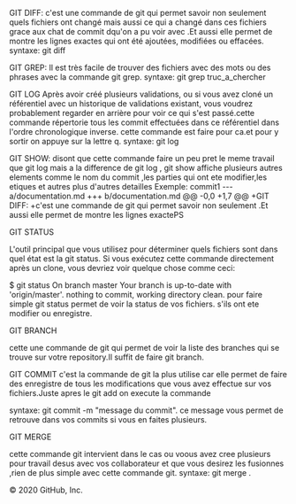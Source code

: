 GIT DIFF: c'est une commande de git qui permet savoir non seulement quels fichiers ont changé mais aussi ce qui a changé dans ces fichiers grace aux chat de commit dqu'on a pu voir avec .Et aussi elle permet de montre les lignes exactes qui ont été ajoutées, modifiées ou effacées. syntaxe: git diff

GIT GREP: Il est très facile de trouver des fichiers avec des mots ou des phrases avec la commande git grep. syntaxe: git grep truc_a_chercher

GIT LOG Après avoir créé plusieurs validations, ou si vous avez cloné un référentiel avec un historique de validations existant, vous voudrez probablement regarder en arrière pour voir ce qui s'est passé.cette commande répertorie tous les commit effectuées dans ce référentiel dans l'ordre chronologique inverse. cette commande est faire pour ca.et pour y sortir on appuye sur la lettre q. syntaxe: git log

GIT SHOW: disont que cette commande faire un peu pret le meme travail que git log mais a la difference de git log , git show affiche plusieurs autres elements comme le nom du commit ,les parties qui ont ete modifier,les etiques et autres plus d'autres detailles Exemple: commit1 --- a/documentation.md +++ b/documentation.md @@ -0,0 +1,7 @@ +GIT DIFF: +c'est une commande de git qui permet savoir non seulement .Et aussi elle permet de montre les lignes exactePS

GIT STATUS

L'outil principal que vous utilisez pour déterminer quels fichiers sont dans quel état est la git status. Si vous exécutez cette commande directement après un clone, vous devriez voir quelque chose comme ceci:

$ git status On branch master Your branch is up-to-date with 'origin/master'. nothing to commit, working directory clean. pour faire simple git status permet de voir la status de vos fichiers. s'ils ont ete modifier ou enregistre.

GIT BRANCH

cette une commande de git qui permet de voir la liste des branches qui se trouve sur votre repository.Il suffit de faire git branch.

GIT COMMIT c'est la commande de git la plus utilise car elle permet de faire des enregistre de tous les modifications que vous avez effectue sur vos fichiers.Juste apres le git add on execute la commande

syntaxe: git commit -m "message du commit". ce message vous permet de retrouve dans vos commits si vous en faites plusieurs.

GIT MERGE

cette commande git intervient dans le cas ou voous avez cree plusieurs pour travail desus avec vos collaborateur et que vous desirez les fusionnes ,rien de plus simple avec cette commande git. syntaxe: git merge .

© 2020 GitHub, Inc.


